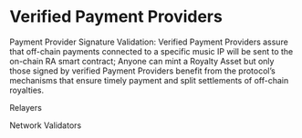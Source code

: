 # Verified Payment Providers

Payment Provider Signature Validation: Verified Payment Providers assure that off-chain payments connected to a specific music IP will be sent to the on-chain RA smart contract; Anyone can mint a Royalty Asset but only those signed by verified Payment Providers benefit from the protocol’s mechanisms that ensure timely payment and split settlements of off-chain royalties.



Relayers

Network Validators
